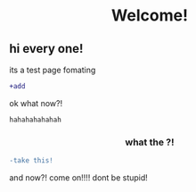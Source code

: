 
<div align="center">
<h1>Welcome!</h1>
</div>
<h2>hi every one!</h2>
<p>its a test page fomating</p>

````diff
+add
````
<p>ok what now?!</p>

`
hahahahahahah
`
<div align = "center">
  <h3>what the ?!</h3>
  </div>
  
  ````diff
  -take this!
  ````
  and now?!
  come on!!!! dont be stupid!
